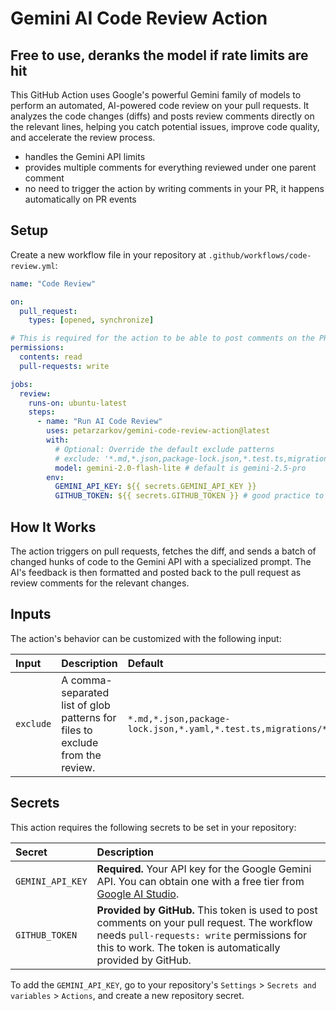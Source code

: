 # Gemini AI Code Review Action

## Free to use, deranks the model if rate limits are hit

[](https://www.google.com/search?q=https://github.com/marketplace/actions/gemini-ai-code-review-action) [](https://opensource.org/licenses/MIT)

This GitHub Action uses Google's powerful Gemini family of models to perform an automated, AI-powered code review on your pull requests. It analyzes the code changes (diffs) and posts review comments directly on the relevant lines, helping you catch potential issues, improve code quality, and accelerate the review process.

- handles the Gemini API limits
- provides multiple comments for everything reviewed under one parent comment
- no need to trigger the action by writing comments in your PR, it happens automatically on PR events

## Setup

Create a new workflow file in your repository at `.github/workflows/code-review.yml`:

```yaml
name: "Code Review"

on:
  pull_request:
    types: [opened, synchronize]

# This is required for the action to be able to post comments on the PR.
permissions:
  contents: read
  pull-requests: write

jobs:
  review:
    runs-on: ubuntu-latest
    steps:
      - name: "Run AI Code Review"
        uses: petarzarkov/gemini-code-review-action@latest
        with:
          # Optional: Override the default exclude patterns
          # exclude: '*.md,*.json,package-lock.json,*.test.ts,migrations/*,*.spec.ts,*.e2e.ts,test/*,tests/*'
          model: gemini-2.0-flash-lite # default is gemini-2.5-pro
        env:
          GEMINI_API_KEY: ${{ secrets.GEMINI_API_KEY }}
          GITHUB_TOKEN: ${{ secrets.GITHUB_TOKEN }} # good practice to pass this explicitly, even tho GH takes care of it
```

## How It Works

The action triggers on pull requests, fetches the diff, and sends a batch of changed hunks of code to the Gemini API with a specialized prompt. The AI's feedback is then formatted and posted back to the pull request as review comments for the relevant changes.

## Inputs

The action's behavior can be customized with the following input:

| Input     | Description                                                                   | Default                                                                                         |
| :-------- | :---------------------------------------------------------------------------- | :---------------------------------------------------------------------------------------------- |
| `exclude` | A comma-separated list of glob patterns for files to exclude from the review. | `*.md,*.json,package-lock.json,*.yaml,*.test.ts,migrations/*,*.spec.ts,*.e2e.ts,test/*,tests/*` |

## Secrets

This action requires the following secrets to be set in your repository:

| Secret           | Description                                                                                                                                                                                              |
| :--------------- | :------------------------------------------------------------------------------------------------------------------------------------------------------------------------------------------------------- |
| `GEMINI_API_KEY` | **Required.** Your API key for the Google Gemini API. You can obtain one with a free tier from [Google AI Studio](https://aistudio.google.com/app/apikey).                                               |
| `GITHUB_TOKEN`   | **Provided by GitHub.** This token is used to post comments on your pull request. The workflow needs `pull-requests: write` permissions for this to work. The token is automatically provided by GitHub. |

To add the `GEMINI_API_KEY`, go to your repository's `Settings` \> `Secrets and variables` \> `Actions`, and create a new repository secret.
